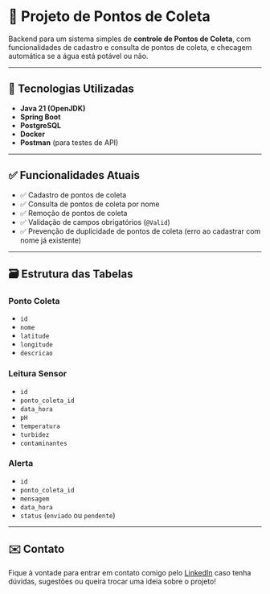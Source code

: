 # 💸 Projeto de Pontos de Coleta

Backend para um sistema simples de **controle de Pontos de Coleta**, com funcionalidades de cadastro e consulta de pontos de coleta, e checagem automática se a água está potável ou não.

---

## 🚀 Tecnologias Utilizadas

- **Java 21 (OpenJDK)**
- **Spring Boot**
- **PostgreSQL**
- **Docker**
- **Postman** (para testes de API)

---

## ✅ Funcionalidades Atuais

- ✅ Cadastro de pontos de coleta 
- ✅ Consulta de pontos de coleta por nome  
- ✅ Remoção de pontos de coleta  
- ✅ Validação de campos obrigatórios (`@Valid`)  
- ✅ Prevenção de duplicidade de pontos de coleta (erro ao cadastrar com nome já existente)  


---

## 🗃️ Estrutura das Tabelas

### Ponto Coleta
- `id`
- `nome`
- `latitude`
- `longitude`
- `descricao`

### Leitura Sensor
- `id`
- `ponto_coleta_id`
- `data_hora`
- `pH`
- `temperatura`
- `turbidez`
- `contaminantes`

### Alerta
- `id`
- `ponto_coleta_id`
- `mensagem`
- `data_hora`
- `status` (`enviado` ou `pendente`)
---

## ✉️ Contato

Fique à vontade para entrar em contato comigo pelo [LinkedIn](https://www.linkedin.com/in/pedrohjacinto) caso tenha dúvidas, sugestões ou queira trocar uma ideia sobre o projeto!
